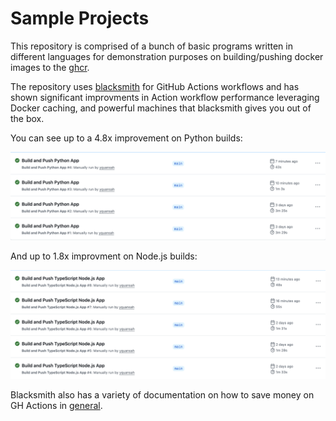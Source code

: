 # Sample Projects

This repository is comprised of a bunch of basic programs written in different languages for demonstration purposes on building/pushing docker images to the [ghcr](https://docs.github.com/en/packages/working-with-a-github-packages-registry/working-with-the-container-registry).

The repository uses [blacksmith](https://blacksmith.sh) for GitHub Actions workflows and has shown significant improvments in Action workflow performance leveraging Docker caching, and powerful machines that blacksmith gives you out of the box.

You can see up to a 4.8x improvement on Python builds:

![Python build](./images/python-builds.png)

And up to 1.8x improvment on Node.js builds:

![TypeScript build](./images/typescript-builds.png)

Blacksmith also has a variety of documentation on how to save money on GH Actions in [general](https://www.blacksmith.sh/blog/how-to-reduce-spend-in-github-actions).
